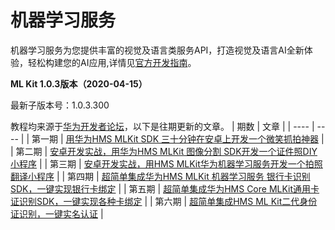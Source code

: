 # 机器学习服务
机器学习服务为您提供丰富的视觉及语言类服务API，打造视觉及语言AI全新体验，轻松构建您的AI应用,详情见[官方开发指南](https://developer.huawei.com/consumer/cn/hms/huawei-mlkit)。

**ML Kit 1.0.3版本（2020-04-15）**

最新子版本号：1.0.3.300

教程均来源于[华为开发者论坛](https://developer.huawei.com/consumer/cn/forum/home)，以下是往期更新的文章。
|  期数   | 文章  |
|  ----  | ----  |
| 第一期  | [用华为HMS MLKit SDK 三十分钟在安卓上开发一个微笑抓拍神器](https://developer.huawei.com/consumer/cn/forum/topicview?tid=0201198419687680377&fid=18) |
| 第二期  | [安卓开发实战，用华为HMS MLKit 图像分割 SDK开发一个证件照DIY小程序](https://developer.huawei.com/consumer/cn/forum/topicview?tid=0201203408959360433&fid=18)  |
| 第三期  | [安卓开发实战，用HMS MLKit华为机器学习服务开发一个拍照翻译小程序](https://developer.huawei.com/consumer/cn/forum/topicview?tid=0201209905778120045&fid=18) |
| 第四期  | [超简单集成华为HMS MLKit 机器学习服务 银行卡识别SDK，一键实现银行卡绑定](https://developer.huawei.com/consumer/cn/forum/topicview?tid=0201217390745110144&fid=18) |
| 第五期  | [超简单集成华为HMS Core MLKit通用卡证识别SDK，一键实现各种卡绑定](https://developer.huawei.com/consumer/cn/forum/topicview?tid=0201226181206630022&fid=18) |
| 第六期  | [超简单集成HMS ML Kit二代身份证识别，一键实名认证](https://developer.huawei.com/consumer/cn/forum/topicview?tid=0201226149614940020&fid=18) |
